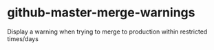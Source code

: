 # github-master-merge-warnings
 Display a warning when trying to merge to production within restricted times/days

